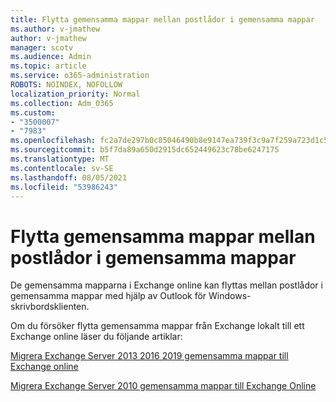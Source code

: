 ```yaml
---
title: Flytta gemensamma mappar mellan postlådor i gemensamma mappar
ms.author: v-jmathew
author: v-jmathew
manager: scotv
ms.audience: Admin
ms.topic: article
ms.service: o365-administration
ROBOTS: NOINDEX, NOFOLLOW
localization_priority: Normal
ms.collection: Adm_O365
ms.custom:
- "3500007"
- "7983"
ms.openlocfilehash: fc2a7de297b0c85046490b8e9147ea739f3c9a7f259a723d1c5ab95d57006fbb
ms.sourcegitcommit: b5f7da89a650d2915dc652449623c78be6247175
ms.translationtype: MT
ms.contentlocale: sv-SE
ms.lasthandoff: 08/05/2021
ms.locfileid: "53986243"
---
```

# <a name="move-public-folders-between-public-folder-mailboxes"></a>Flytta gemensamma mappar mellan postlådor i gemensamma mappar

De gemensamma mapparna i Exchange online kan flyttas mellan postlådor i gemensamma mappar med hjälp av Outlook för Windows-skrivbordsklienten.

Om du försöker flytta gemensamma mappar från Exchange lokalt till ett Exchange online läser du följande artiklar:

[Migrera Exchange Server 2013 2016 2019 gemensamma mappar till Exchange online](https://aka.ms/ModernPFToEXO)

[Migrera Exchange Server 2010 gemensamma mappar till Exchange Online](https://aka.ms/LegacyPFToEXO)
